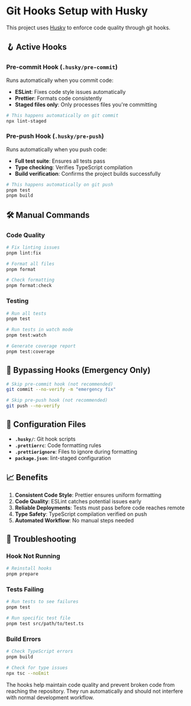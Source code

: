 # Git Hooks Setup with Husky

This project uses [Husky](https://typicode.github.io/husky/) to enforce code quality through git hooks.

## 🪝 Active Hooks

### Pre-commit Hook (`.husky/pre-commit`)

Runs automatically when you commit code:

- **ESLint**: Fixes code style issues automatically
- **Prettier**: Formats code consistently
- **Staged files only**: Only processes files you're committing

```bash
# This happens automatically on git commit
npx lint-staged
```

### Pre-push Hook (`.husky/pre-push`)

Runs automatically when you push code:

- **Full test suite**: Ensures all tests pass
- **Type checking**: Verifies TypeScript compilation
- **Build verification**: Confirms the project builds successfully

```bash
# This happens automatically on git push
pnpm test
pnpm build
```

## 🛠 Manual Commands

### Code Quality

```bash
# Fix linting issues
pnpm lint:fix

# Format all files
pnpm format

# Check formatting
pnpm format:check
```

### Testing

```bash
# Run all tests
pnpm test

# Run tests in watch mode
pnpm test:watch

# Generate coverage report
pnpm test:coverage
```

## 🚫 Bypassing Hooks (Emergency Only)

```bash
# Skip pre-commit hook (not recommended)
git commit --no-verify -m "emergency fix"

# Skip pre-push hook (not recommended)
git push --no-verify
```

## 🔧 Configuration Files

- **`.husky/`**: Git hook scripts
- **`.prettierrc`**: Code formatting rules
- **`.prettierignore`**: Files to ignore during formatting
- **`package.json`**: lint-staged configuration

## 📈 Benefits

1. **Consistent Code Style**: Prettier ensures uniform formatting
2. **Code Quality**: ESLint catches potential issues early
3. **Reliable Deployments**: Tests must pass before code reaches remote
4. **Type Safety**: TypeScript compilation verified on push
5. **Automated Workflow**: No manual steps needed

## 🚨 Troubleshooting

### Hook Not Running

```bash
# Reinstall hooks
pnpm prepare
```

### Tests Failing

```bash
# Run tests to see failures
pnpm test

# Run specific test file
pnpm test src/path/to/test.ts
```

### Build Errors

```bash
# Check TypeScript errors
pnpm build

# Check for type issues
npx tsc --noEmit
```

The hooks help maintain code quality and prevent broken code from reaching the repository. They run automatically and should not interfere with normal development workflow.
